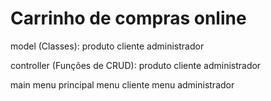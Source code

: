 # Carrinho de compras online


model (Classes):
    produto
    cliente
    administrador

controller (Funções de CRUD):
    produto
    cliente
    administrador

main
    menu principal
    menu cliente
    menu administrador